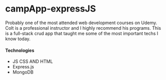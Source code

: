 # campApp-expressJS
Probably one of the most attended web development courses on Udemy. Colt is a professional instructor and I highly recommend his programs. This is a full-stack crud app that taught me some of the most important techs I know today.

#### Technologies
- JS CSS AND HTML
- Express.js
- MongoDB
